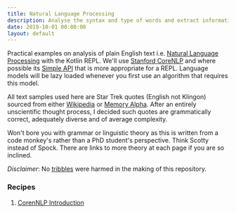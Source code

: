 ```yaml
---
title: Natural Language Processing
description: Analyse the syntax and type of words and extract information from text meant to be read by humans
date: 2019-10-01 00:00:00
layout: default
---
```


Practical examples on analysis of plain English text i.e. [Natural Language Processing](https://en.wikipedia.org/wiki/Natural_language_processing) with the Kotlin REPL. We'll use [Stanford CoreNLP](https://stanfordnlp.github.io/CoreNLP/) and where possible its [Simple API](https://stanfordnlp.github.io/CoreNLP/simple.html) that is more appropriate for a REPL. Language models will be lazy loaded whenever you first use an algorithm that requires this model. 

All text samples used here are Star Trek quotes (English not Klingon) sourced from either [Wikipedia](https://en.wikipedia.org/wiki/Star_Trek) or [Memory Alpha](http://memory-alpha.wikia.com/wiki/Portal:Main). After an entirely unscientific thought process, I decided such quotes are grammatically correct, adequately diverse and of average complexity.

Won't bore you with grammar or linguistic theory as this is written from a code monkey's rather than a PhD student's perspective. Think Scotty instead of Spock. There are links to more theory at each page if you are so inclined.

*Disclaimer*: No [tribbles](https://en.wikipedia.org/wiki/Tribble) were harmed in the making of this repository.

### Recipes

1. [CorenNLP Introduction](corenNLPIntro.md)
